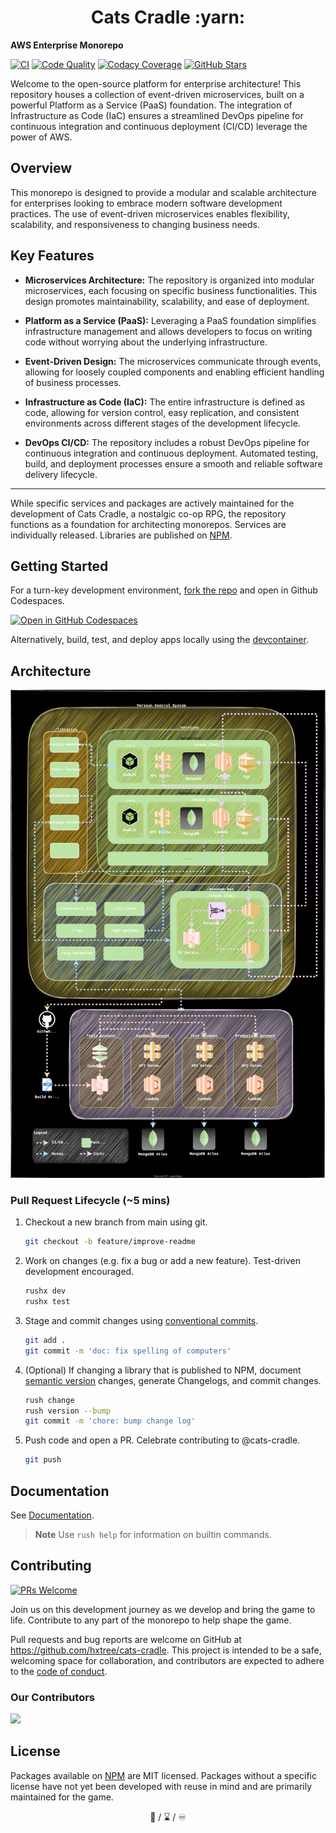<h1 align="center">Cats Cradle :yarn:</h1>

**AWS Enterprise Monorepo**

[![CI](https://github.com/hxtree/cats-cradle/actions/workflows/on-merge.yml/badge.svg)](https://github.com/hxtree/cats-cradle/actions/workflows/on-merge.yml)
[![Code Quality](https://app.codacy.com/project/badge/Grade/8024531285164025aef972fcb059ea74)](https://www.codacy.com/gh/hxtree/cats-cradle/dashboard?utm_source=github.com&utm_medium=referral&utm_content=hxtree/cats-cradle&utm_campaign=Badge_Grade)
[![Codacy Coverage](https://app.codacy.com/project/badge/Coverage/8024531285164025aef972fcb059ea74)](https://app.codacy.com/gh/hxtree/cats-cradle)
[![GitHub Stars](https://img.shields.io/github/stars/hxtree/cats-cradle?style=social)](https://github.com/hxtree/cats-cradle/stargazers)

Welcome to the open-source platform for enterprise architecture! This repository
houses a collection of event-driven microservices, built on a powerful Platform
as a Service (PaaS) foundation. The integration of Infrastructure as Code (IaC)
ensures a streamlined DevOps pipeline for continuous integration and continuous
deployment (CI/CD) leverage the power of AWS.

## Overview

This monorepo is designed to provide a modular and scalable architecture for
enterprises looking to embrace modern software development practices. The use of
event-driven microservices enables flexibility, scalability, and responsiveness
to changing business needs.

## Key Features

- **Microservices Architecture:** The repository is organized into modular
  microservices, each focusing on specific business functionalities. This design
  promotes maintainability, scalability, and ease of deployment.

- **Platform as a Service (PaaS):** Leveraging a PaaS foundation simplifies
  infrastructure management and allows developers to focus on writing code
  without worrying about the underlying infrastructure.

- **Event-Driven Design:** The microservices communicate through events,
  allowing for loosely coupled components and enabling efficient handling of
  business processes.

- **Infrastructure as Code (IaC):** The entire infrastructure is defined as
  code, allowing for version control, easy replication, and consistent
  environments across different stages of the development lifecycle.

- **DevOps CI/CD:** The repository includes a robust DevOps pipeline for
  continuous integration and continuous deployment. Automated testing, build,
  and deployment processes ensure a smooth and reliable software delivery
  lifecycle.

---

While specific services and packages are actively maintained for the development
of Cats Cradle, a nostalgic co-op RPG, the repository functions as a foundation
for architecting monorepos. Services are individually released. Libraries are
published on [NPM](https://www.npmjs.com/search?q=%40cats-cradle).

## Getting Started

For a turn-key development environment,
[fork the repo](https://github.com/hxtree/cats-cradle/fork) and open in Github
Codespaces.

[![Open in GitHub Codespaces](https://github.com/codespaces/badge.svg)](https://github.com/codespaces/new?hide_repo_select=true&ref=main&repo=438855397)

Alternatively, build, test, and deploy apps locally using the
[devcontainer](docs/devcontainer.md).

## Architecture

![Flow Chart](docs/flow-chart-dark.drawio.svg)

### Pull Request Lifecycle (~5 mins)

1. Checkout a new branch from main using git.

   ```bash
   git checkout -b feature/improve-readme
   ```

2. Work on changes (e.g. fix a bug or add a new feature). Test-driven
   development encouraged.

   ```bash
   rushx dev
   rushx test
   ```

3. Stage and commit changes using
   [conventional commits](https://www.conventionalcommits.org/en/v1.0.0/#specification).

   ```bash
   git add .
   git commit -m 'doc: fix spelling of computers'
   ```

4. (Optional) If changing a library that is published to NPM, document
   [semantic version](https://semver.org/) changes, generate Changelogs, and
   commit changes.

   ```bash
   rush change
   rush version --bump
   git commit -m 'chore: bump change log'
   ```

5. Push code and open a PR. Celebrate contributing to @cats-cradle.

   ```bash
   git push
   ```

## Documentation

See [Documentation](docs/index.md).

> **Note** Use `rush help` for information on builtin commands.

## Contributing

[![PRs Welcome](https://img.shields.io/badge/PRs-welcome-brightgreen.svg)](http://makeapullrequest.com)

Join us on this development journey as we develop and bring the game to life.
Contribute to any part of the monorepo to help shape the game.

Pull requests and bug reports are welcome on GitHub at
<https://github.com/hxtree/cats-cradle>. This project is intended to be a safe,
welcoming space for collaboration, and contributors are expected to adhere to
the [code of conduct](docs/CODE_OF_CONDUCT.md).

### Our Contributors

<a href="https://github.com/hxtree/cats-cradle/graphs/contributors">
  <img src="https://contrib.rocks/image?repo=hxtree/cats-cradle" />
</a>

## License

Packages available on [NPM](https://www.npmjs.com/search?q=%40cats-cradle) are
MIT licensed. Packages without a specific license have not yet been developed
with reuse in mind and are primarily maintained for the game.

<p align="center">
🤍 / ⌛ / ♾️
</p>
